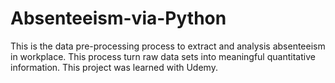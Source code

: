 # Absenteeism-via-Python
This is the data pre-processing process to extract and analysis absenteeism in workplace.  This process turn raw data sets into meaningful quantitative information. This project was learned with Udemy. 
